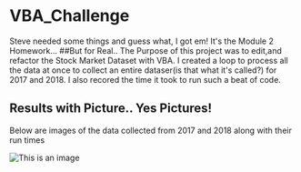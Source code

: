 # VBA_Challenge
Steve needed some things and guess what, I got em! It's the Module 2 Homework...
##But for Real..
The Purpose of this project was to edit,and refactor the Stock Market Dataset with VBA. I created a loop to process all the data at once to collect an entire dataser(is that what it's called?) for 2017 and 2018. I also recored the time it took to run such a beat of code.

## Results with Picture.. Yes Pictures!
 Below are images of the data collected from 2017 and 2018 along with their run times
 
 ![This is an image](https://imgur.com/a/4bb8Q34)
 

